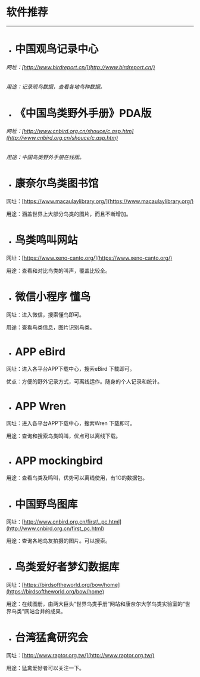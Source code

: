 # 软件推荐

---

* # 中国观鸟记录中心

###### 网址：[http://www.birdreport.cn/](http://www.birdreport.cn/)

###### 用途：记录观鸟数据，查看各地鸟种数据。

* # 《中国鸟类野外手册》PDA版

###### 网址：[http://www.cnbird.org.cn/shouce/c.asp.htm](http://www.cnbird.org.cn/shouce/c.asp.htm)

###### 用途：中国鸟类野外手册在线版。

* # 康奈尔鸟类图书馆

网址：[https://www.macaulaylibrary.org/](https://www.macaulaylibrary.org/)

用途：涵盖世界上大部分鸟类的图片，而且不断增加。

* # 鸟类鸣叫网站

网址：[https://www.xeno-canto.org/](https://www.xeno-canto.org/)

用途：查看和对比鸟类的叫声，覆盖比较全。

* # 微信小程序  懂鸟

网址：进入微信，搜索懂鸟即可。

用途：查看鸟类信息，图片识别鸟类。

* # APP eBird

网址：进入各平台APP下载中心，搜索eBird 下载即可。

优点：方便的野外记录方式，可离线运作。随身的个人记录和统计。

* # APP Wren

网址：进入各平台APP下载中心，搜索Wren 下载即可。

用途：查询和搜索鸟类鸣叫，优点可以离线下载。

* # APP mockingbird

用途：查看鸟类及鸣叫，优势可以离线使用，有1G的数据包。

* # 中国野鸟图库

网址：[http://www.cnbird.org.cn/first\_pc.html](http://www.cnbird.org.cn/first_pc.html)

用途：查询各地鸟友拍摄的图片。可以搜索。

* # 鸟类爱好者梦幻数据库

网址：[https://birdsoftheworld.org/bow/home](https://birdsoftheworld.org/bow/home)

用途：在线图册，由两大巨头“世界鸟类手册”网站和康奈尔大学鸟类实验室的“世界鸟类”网站合并的成果。

* # 台湾猛禽研究会

网址：[http://www.raptor.org.tw/](http://www.raptor.org.tw/)

用途：猛禽爱好者可以关注一下。

